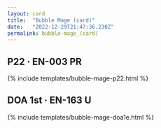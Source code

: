 ```yaml
---
layout: card
title:  "Bubble Mage (card)"
date:   "2022-12-29T21:47:36.230Z"
permalink: bubble-mage_(card)
---
```


## P22 &middot; EN-003 PR

{% include templates/bubble-mage-p22.html %}


## DOA 1st &middot; EN-163 U

{% include templates/bubble-mage-doa1e.html %}
